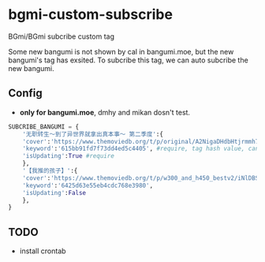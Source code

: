 # bgmi-custom-subscribe
BGmi/BGmi subcribe custom tag

Some new bangumi is not shown by cal in bangumi.moe, but the new bangumi's tag has exsited.
To subcribe this tag, we can auto subcribe the new bangumi.

## Config
- **only for bangumi.moe**, dmhy and mikan dosn't test.

```python
SUBCRIBE_BANGUMI = {
	'无职转生～到了异世界就拿出真本事～ 第二季度':{
	'cover':'https://www.themoviedb.org/t/p/original/A2NigaDHdbHtjrmmh7vo5C2t4pZ.jpg', #require, the post which found on the TMDB 
	'keyword':'615bb91fd7f73dd4ed5c4405', #require, tag hash value, can be found on bangumi's site.
	'isUpdating':True #require
	},
	'【我推的孩子】':{
	'cover':'https://www.themoviedb.org/t/p/w300_and_h450_bestv2/iNlDBSaEIu24NAST95rGm3Eofc5.jpg',
	'keyword':'6425d63e55eb4cdc768e3980',
	'isUpdating':False
	},
}
```

## TODO
- install crontab